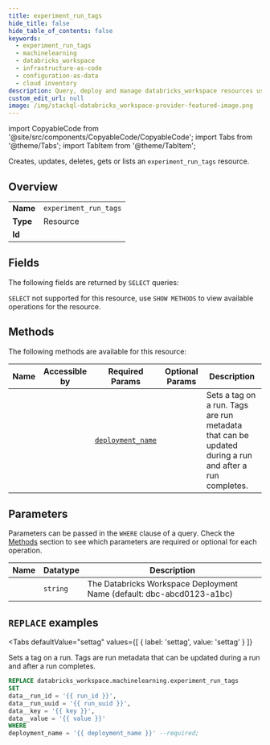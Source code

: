 ```yaml
--- 
title: experiment_run_tags
hide_title: false
hide_table_of_contents: false
keywords:
  - experiment_run_tags
  - machinelearning
  - databricks_workspace
  - infrastructure-as-code
  - configuration-as-data
  - cloud inventory
description: Query, deploy and manage databricks_workspace resources using SQL
custom_edit_url: null
image: /img/stackql-databricks_workspace-provider-featured-image.png
---
```


import CopyableCode from '@site/src/components/CopyableCode/CopyableCode';
import Tabs from '@theme/Tabs';
import TabItem from '@theme/TabItem';

Creates, updates, deletes, gets or lists an <code>experiment_run_tags</code> resource.

## Overview
<table><tbody>
<tr><td><b>Name</b></td><td><code>experiment_run_tags</code></td></tr>
<tr><td><b>Type</b></td><td>Resource</td></tr>
<tr><td><b>Id</b></td><td><CopyableCode code="databricks_workspace.machinelearning.experiment_run_tags" /></td></tr>
</tbody></table>

## Fields

The following fields are returned by `SELECT` queries:

`SELECT` not supported for this resource, use `SHOW METHODS` to view available operations for the resource.


## Methods

The following methods are available for this resource:

<table>
<thead>
    <tr>
    <th>Name</th>
    <th>Accessible by</th>
    <th>Required Params</th>
    <th>Optional Params</th>
    <th>Description</th>
    </tr>
</thead>
<tbody>
<tr>
    <td><a href="#settag"><CopyableCode code="settag" /></a></td>
    <td><CopyableCode code="replace" /></td>
    <td><a href="#parameter-deployment_name"><code>deployment_name</code></a></td>
    <td></td>
    <td>Sets a tag on a run. Tags are run metadata that can be updated during a run and after a run completes.</td>
</tr>
</tbody>
</table>

## Parameters

Parameters can be passed in the `WHERE` clause of a query. Check the [Methods](#methods) section to see which parameters are required or optional for each operation.

<table>
<thead>
    <tr>
    <th>Name</th>
    <th>Datatype</th>
    <th>Description</th>
    </tr>
</thead>
<tbody>
<tr id="parameter-deployment_name">
    <td><CopyableCode code="deployment_name" /></td>
    <td><code>string</code></td>
    <td>The Databricks Workspace Deployment Name (default: dbc-abcd0123-a1bc)</td>
</tr>
</tbody>
</table>

## `REPLACE` examples

<Tabs
    defaultValue="settag"
    values={[
        { label: 'settag', value: 'settag' }
    ]}
>
<TabItem value="settag">

Sets a tag on a run. Tags are run metadata that can be updated during a run and after a run completes.

```sql
REPLACE databricks_workspace.machinelearning.experiment_run_tags
SET 
data__run_id = '{{ run_id }}',
data__run_uuid = '{{ run_uuid }}',
data__key = '{{ key }}',
data__value = '{{ value }}'
WHERE 
deployment_name = '{{ deployment_name }}' --required;
```
</TabItem>
</Tabs>
